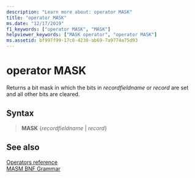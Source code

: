 ```yaml
---
description: "Learn more about: operator MASK"
title: "operator MASK"
ms.date: "12/17/2019"
f1_keywords: ["operator MASK", "MASK"]
helpviewer_keywords: ["MASK operator", "operator MASK"]
ms.assetid: bf997f99-17c8-4230-ab69-7a9774a75d93
---
```

# operator MASK

Returns a bit mask in which the bits in *recordfieldname* or *record* are set and all other bits are cleared.

## Syntax

> **MASK** {*recordfieldname* | *record*}

## See also

[Operators reference](operators-reference.md)\
[MASM BNF Grammar](masm-bnf-grammar.md)
